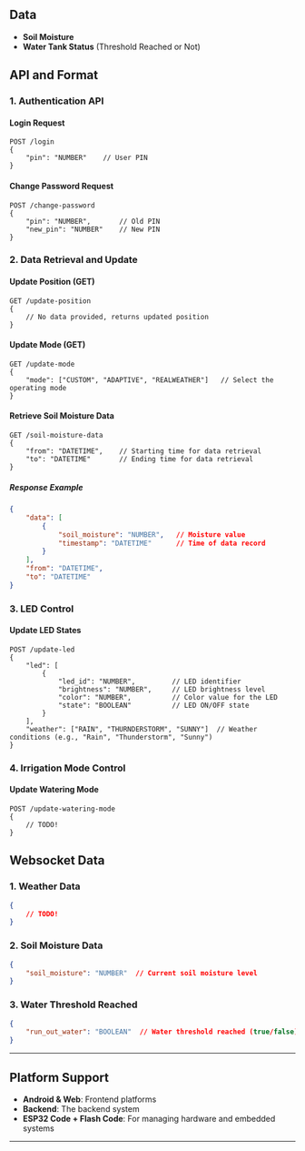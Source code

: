 ## **Data**

- **Soil Moisture**
- **Water Tank Status** (Threshold Reached or Not)

## **API and Format**

### **1. Authentication API**

#### **Login Request**
```http
POST /login
{
    "pin": "NUMBER"    // User PIN
}
```

#### **Change Password Request**
```http
POST /change-password
{
    "pin": "NUMBER",       // Old PIN
    "new_pin": "NUMBER"    // New PIN
}
```

### **2. Data Retrieval and Update**

#### **Update Position (GET)**
```http
GET /update-position
{
    // No data provided, returns updated position
}
```

#### **Update Mode (GET)**
```http
GET /update-mode
{
    "mode": ["CUSTOM", "ADAPTIVE", "REALWEATHER"]   // Select the operating mode
}
```

#### **Retrieve Soil Moisture Data**
```http
GET /soil-moisture-data
{
    "from": "DATETIME",    // Starting time for data retrieval
    "to": "DATETIME"       // Ending time for data retrieval
}
```

##### **Response Example**
```json
{
    "data": [
        {
            "soil_moisture": "NUMBER",   // Moisture value
            "timestamp": "DATETIME"      // Time of data record
        }
    ],
    "from": "DATETIME",
    "to": "DATETIME"
}
```

### **3. LED Control**

#### **Update LED States**
```http
POST /update-led
{
    "led": [
        {
            "led_id": "NUMBER",         // LED identifier
            "brightness": "NUMBER",     // LED brightness level
            "color": "NUMBER",          // Color value for the LED
            "state": "BOOLEAN"          // LED ON/OFF state
        }
    ],
    "weather": ["RAIN", "THURNDERSTORM", "SUNNY"]  // Weather conditions (e.g., "Rain", "Thunderstorm", "Sunny")
}
```

### **4. Irrigation Mode Control**

#### **Update Watering Mode**
```http
POST /update-watering-mode
{
    // TODO!
}
```

## **Websocket Data**

### **1. Weather Data**
```json
{
    // TODO!
}
```

### **2. Soil Moisture Data**
```json
{
    "soil_moisture": "NUMBER"  // Current soil moisture level
}
```

### **3. Water Threshold Reached**
```json
{
    "run_out_water": "BOOLEAN"  // Water threshold reached (true/false)
}
```

---

## **Platform Support**

- **Android & Web**: Frontend platforms
- **Backend**: The backend system
- **ESP32 Code + Flash Code**: For managing hardware and embedded systems

---


